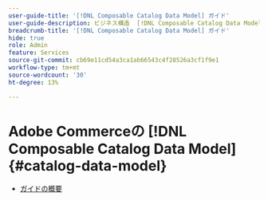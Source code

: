 ```yaml
---
user-guide-title: '[!DNL Composable Catalog Data Model] ガイド'
user-guide-description: ビジネス構造  [!DNL Composable Catalog Data Model]  市場投入戦略、ヘッドレスコマースエクスペリエンスに合わせて、パフォーマンスと柔軟性の高いコマースカタログを提供するための実装について説明します。
breadcrumb-title: '[!DNL Composable Catalog Data Model] ガイド'
hide: true
role: Admin
feature: Services
source-git-commit: cb69e11cd54a3ca1ab66543c4f28526a3cf1f9e1
workflow-type: tm+mt
source-wordcount: '30'
ht-degree: 13%

---
```


# Adobe Commerceの [!DNL Composable Catalog Data Model] {#catalog-data-model}

- [ガイドの概要](overview.md)